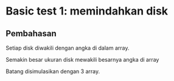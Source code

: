 # Basic test 1: memindahkan disk
## Pembahasan
Setiap disk diwakili dengan angka di dalam array.

Semakin besar ukuran disk mewakili besarnya angka di array

Batang disimulasikan dengan 3 array.